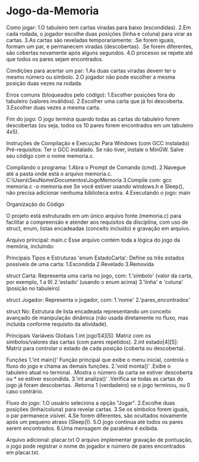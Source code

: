 # Jogo-da-Memoria

Como jogar: 
1.O tabuleiro tem cartas viradas para baixo (escondidas).
2.Em cada rodada, o jogador escolhe duas posições (linha e coluna) para virar as cartas.
3.As cartas são reveladas temporariamente:
  .Se forem iguais, formam um par, e permanecem viradas (descobertas).
  .Se forem diferentes, são cobertas novamente após alguns segundos.
4.O processo se repete até que todos os pares sejam encontrados.

Condições para acertar um par:
1.As duas cartas viradas devem ter o mesmo número ou símbolo.
2.O jogador não pode escolher a mesma posição duas vezes na rodada.

Erros comuns (bloqueados pelo código):
1.Escolher posições fora do tabuleiro (valores inválidos).
2.Escolher uma carta que já foi descoberta.
3.Escolher duas vezes a mesma carta.

Fim do jogo:
O jogo termina quando todas as cartas do tabuleiro forem descobertas (ou seja, todos os 10 pares forem encontrados em um tabuleiro 4x5).

Instruções de Compilação e Execução
Para Windows (com GCC instalado)
Pré-requisitos:
Ter o GCC instalado. Se não tiver, instale o MinGW.
Salve seu código com o nome memoria.c.

Compilando o programa:
1.Abra o Prompt de Comando (cmd).
2.Navegue até a pasta onde está o arquivo memoria.c.
C:\Users\SeuNome\Documentos\JogoMemoria
3.Compile com:
gcc memoria.c -o memoria.exe
Se você estiver usando windows.h e Sleep(), não precisa adicionar nenhuma biblioteca extra.
4.Executando o jogo:
main

Organização do Código

O projeto está estruturado em um único arquivo fonte (memoria.c) para facilitar a compreensão e atender aos requisitos da disciplina, com uso de struct, enum, listas encadeadas (conceito incluído) e gravação em arquivo.

Arquivo principal: main.c
Esse arquivo contém toda a lógica do jogo da memória, incluindo:

 Principais Tipos e Estruturas
'enum EstadoCarta':
Define os três estados possíveis de uma carta:
1.Escondida
2.Revelado
3.Removida

struct Carta:
Representa uma carta no jogo, com:
1.'simbolo' (valor da carta, por exemplo, 1 a 9)
2.'estado' (usando o enum acima)
3.'linha' e 'coluna' (posição no tabuleiro)

struct Jogador:
Representa o jogador, com:
1.'nome'
2.'pares_encontrados'

struct No:
Estrutura de lista encadeada representando um conceito avançado de manipulação dinâmica (não usada diretamente no fluxo, mas incluída conforme requisito da atividade).

Principais Variáveis Globais
1.int jogo1[4][5]:
Matriz com os símbolos/valores das cartas (com pares repetidos).
2.int estado[4][5]:
Matriz para controlar o estado de cada posição (coberta ou descoberta).

Funções
1.'int main()'
Função principal que exibe o menu inicial, controla o fluxo do jogo e chama as demais funções.
2.'void monta()'
.Exibe o tabuleiro atual no terminal.
.Mostra o número da carta se estiver descoberta ou * se estiver escondida.
3.'int analiza()'
.Verifica se todas as cartas do jogo já foram descobertas.
.Retorna 1 (verdadeiro) se o jogo terminou, ou 0 caso contrário.

Fluxo do jogo:
1.O usuário seleciona a opção "Jogar".
2.Escolhe duas posições (linha/coluna) para revelar cartas.
3.Se os símbolos forem iguais, o par permanece visível.
4.Se forem diferentes, são ocultados novamente após um pequeno atraso (Sleep()).
5.O jogo continua até todos os pares serem encontrados.
6.Uma mensagem de parabéns é exibida.

Arquivo adicional: placar.txt
O arquivo implementar gravação de pontuação, o jogo pode registrar o nome do jogador e número de pares encontrados em placar.txt.

